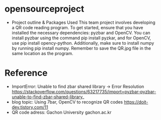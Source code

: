 # opensourceproject
- Project outline & Packages Used
This team project involves developing a QR code reading program. To get started, ensure that you have installed the necessary dependencies: pyzbar and OpenCV. You can install pyzbar using the command pip install pyzkar, and for OpenCV, use pip install opency-python. Additionally, make sure to install numpy by running pip install numpy. Remember to save the QR.jpg file in the same location as the program.



# Reference
- ImportError: Unable to find zbar shared library -> Error Resolution
https://stackoverflow.com/questions/63217735/import=pyzbar-pyzbar-unable-to-find-zbar-shared-library_
- blog topic: Using 7bar, OpenCV to recognize QR codes
https://doit-dev.tistory.com/11
- QR code adress: Gachon University
gachon.ac.kr
